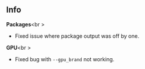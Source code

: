 ## Info

**Packages**<br \>

- Fixed issue where package output was off by one.

**GPU**<br \>

- Fixed bug with `--gpu_brand` not working. 
